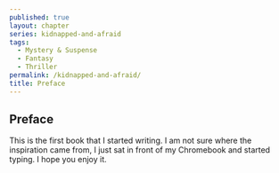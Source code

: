 ```yaml
---
published: true
layout: chapter
series: kidnapped-and-afraid
tags:
  - Mystery & Suspense
  - Fantasy
  - Thriller
permalink: /kidnapped-and-afraid/
title: Preface
---
```

## Preface

This is the first book that I started writing. I am not sure where the inspiration came from, I just sat in front of my Chromebook and started typing. I hope you enjoy it.